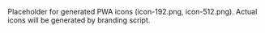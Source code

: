 Placeholder for generated PWA icons (icon-192.png, icon-512.png). Actual icons will be generated by branding script.
